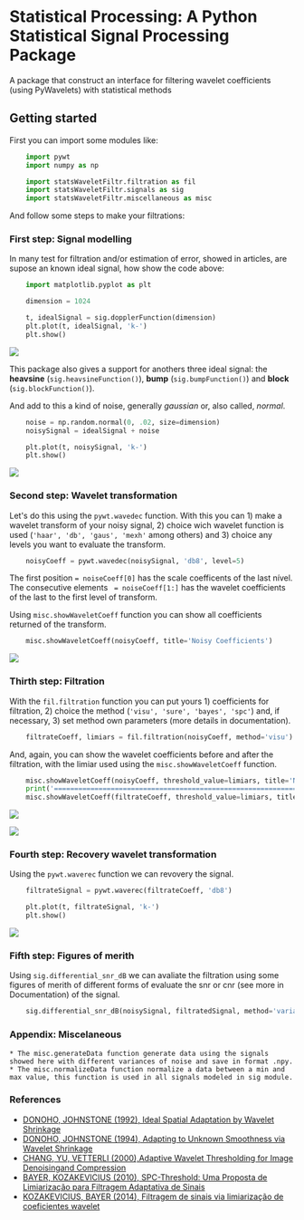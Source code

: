 # Statistical Processing: A Python Statistical Signal Processing Package

A package that construct an interface for filtering wavelet coefficients (using PyWavelets) with statistical methods
## Getting started

First you can import some modules like:
``` python
    import pywt
    import numpy as np

    import statsWaveletFiltr.filtration as fil
    import statsWaveletFiltr.signals as sig
    import statsWaveletFiltr.miscellaneous as misc
```
And follow some steps to make your filtrations:

### First step: Signal modelling

In many test for filtration and/or estimation of error, showed in articles, are supose an known ideal signal, how show the code above:
``` python
    import matplotlib.pyplot as plt

    dimension = 1024

    t, idealSignal = sig.dopplerFunction(dimension)
    plt.plot(t, idealSignal, 'k-')
    plt.show()
```

![](docs/_images/img1.png)

This package also gives a support for anothers three ideal signal: the **heavsine** (``sig.heavsineFunction()``), **bump** (``sig.bumpFunction()``) and **block** (``sig.blockFunction()``).

And add to this a kind of noise, generally *gaussian* or, also called, *normal*.
``` python
    noise = np.random.normal(0, .02, size=dimension)
    noisySignal = idealSignal + noise

    plt.plot(t, noisySignal, 'k-')
    plt.show()
```
![](docs/_images/img2.png)

### Second step: Wavelet transformation

Let's do this using the ``pywt.wavedec`` function. With this you can 1) make a wavelet transform of your noisy signal, 2) choice wich wavelet function is used (``'haar', 'db', 'gaus', 'mexh'`` among others) and 3) choice any levels you want to evaluate the transform.
``` python
    noisyCoeff = pywt.wavedec(noisySignal, 'db8', level=5)
```
The first position ``= noiseCoeff[0]`` has the scale coefficents of the last nível. The consecutive elements `` = noiseCoeff[1:]`` has the wavelet coefficients of the last to the first level of transform.

Using ``misc.showWaveletCoeff`` function you can show all coefficients returned of the transform.

``` python
    misc.showWaveletCoeff(noisyCoeff, title='Noisy Coefficients')
```
![](docs/_images/img3.png)

### Thirth step: Filtration

With the ``fil.filtration`` function you can put yours 1) coefficients for filtration, 2) choice the method (``'visu', 'sure', 'bayes', 'spc'``) and, if necessary, 3) set method own parameters (more details in documentation).
``` python
    filtrateCoeff, limiars = fil.filtration(noisyCoeff, method='visu')
```
And, again, you can show the wavelet coefficients before and after the filtration, with the limiar used using the ``misc.showWaveletCoeff`` function.

``` python
    misc.showWaveletCoeff(noisyCoeff, threshold_value=limiars, title='Noisy Coefficients')
    print('==============================================================')
    misc.showWaveletCoeff(filtrateCoeff, threshold_value=limiars, title='Filtered Coefficients')
```
![](docs/_images/img4.png)

![](docs/_images/img5.png)

### Fourth step: Recovery wavelet transformation

Using the ``pywt.waverec`` function we can revovery the signal.

``` python
    filtrateSignal = pywt.waverec(filtrateCoeff, 'db8')

    plt.plot(t, filtrateSignal, 'k-')
    plt.show()
```
![](docs/_images/img6.png)

### Fifth step: Figures of merith
Using ``sig.differential_snr_dB`` we can avaliate the filtration using some figures of merith of different forms of evaluate the snr or cnr (see more in Documentation) of the signal.
``` python
    sig.differential_snr_dB(noisySignal, filtratedSignal, method='variances', idealSignal=idealSignal)
```
### Appendix: Miscelaneous

    * The misc.generateData function generate data using the signals showed here with different variances of noise and save in format .npy.
    * The misc.normalizeData function normalize a data between a min and max value, this function is used in all signals modeled in sig module.

### References

* [DONOHO, JOHNSTONE (1992), Ideal Spatial Adaptation by Wavelet Shrinkage](http://statweb.stanford.edu/~imj/WEBLIST/1994/isaws.pdf)
* [DONOHO, JOHNSTONE (1994), Adapting to Unknown Smoothness via Wavelet Shrinkage](http://statweb.stanford.edu/~imj/WEBLIST/1995/ausws.pdf)
* [CHANG, YU, VETTERLI (2000),Adaptive Wavelet Thresholding for Image Denoisingand Compression](https://core.ac.uk/download/pdf/147900624.pdf)
* [BAYER, KOZAKEVICIUS (2010), SPC-Threshold: Uma Proposta de Limiarização para Filtragem Adaptativa de Sinais](https://tema.sbmac.org.br/tema/article/download/96/43)
* [KOZAKEVICIUS, BAYER (2014), Filtragem de sinais via limiarização de coeficientes wavelet](http://oaji.net/articles/2017/1602-1487163088.pdf)